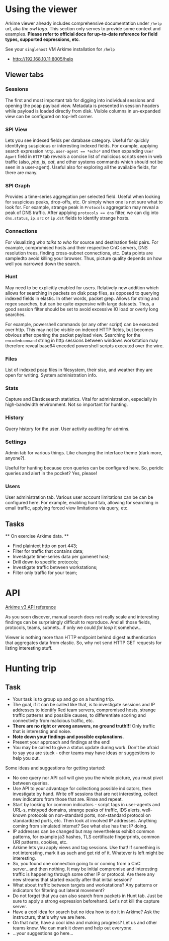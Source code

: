 # Using the viewer

Arkime viewer already includes comprehensive documentation under `/help` url, aka *the owl logo*. This section only serves to provide some context and examples. **Please refer to official docs for up-to-date reference for field types, supported expressions, etc**.

See your `singlehost` VM Arkime installation for `/help`
 * http://192.168.10.11:8005/help

## Viewer tabs

### Sessions

The first and most important tab for digging into individual sessions and opening the pcap payload view. Metadata is presented in session headers while payload is loaded directly from disk. Visible columns in un-expanded view can be configured on top-left corner.

### SPI View

Lets you see indexed fields per database category. Useful for quickly identifying suspicious or interesting indexed fields. For example, applying search expression `http.user-agent == *echo*` and then expanding `User Agant` field in `HTTP` tab reveals a concise list of malicious scripts seen in web traffic (also, *php*, *js*, *cat*, and other systems commands which should not be seen in a user-agent). Useful also for exploring all the available fields, for there are many.

### SPI Graph

Provides a time-series aggregation per selected field. Useful when looking for suspicious peaks, drop-offs, etc. Or simply when one is not sure what to look for. For example, strange peak in `Protocols` aggregation may reveal a peak of DNS traffic. After applying `protocols == dns` filter, we can dig into `dns.status`, `ip.src` or `ip.dst` fields to identify strange hosts.

### Connections

For visualizing *who talks to who* for source and destination field pairs. For example, compromised hosts and their respective CnC servers, DNS resolution trees, finding cross-subnet connections, etc. Data points are sampledto avoid killing your browser. Thus, picture quality depends on how well you narrowed down the search.

### Hunt

May need to be explicitly enabled for users. Relatively new addition which allows for searching in packets on disk pcap files, as opposed to querying indexed fields in elastic. In other words, packet grep. Allows for string and regex searches, but can be quite expensive with large datasets. Thus, a good session filter should be set to avoid excessive IO load or overly long searches.

For example, powershell commands (or any other script) can be executed over http. This may not be visible on indexed HTTP fields, but becomes obvious after opening the packet payload view. Searching for the `encodedcommand` string in http sessions between windows workstation may therefore reveal base64 encoded powershell scripts executed over the wire.

### Files

List of indexed pcap files in filesystem, their sise, and weather they are open for writing. System administration info.

### Stats

Capture and Elasticsearch statistics. Vital for administration, especially in high-bandwidth environment. Not so important for hunting.

### History

Query history for the user. User activity auditing for admins.

### Settings

Admin tab for various things. Like changing the interface theme (dark more, anyone?). 

Useful for hunting because cron queries can be configured here. So, peridic queries and alert in the pocket? Yes, please!

### Users

User administration tab. Various user account limitations can be can be configured here. For example, enabling hunt tab, allowing for searching in email traffic, applying forced view limitations via query, etc.

## Tasks

** On exercise Arkime data. **

 * Find plaintext http on port 443;
 * Filter for traffic that contains data;
 * Investigate time-series data per gamenet host;
 * Drill down to specific protocols;
 * Investigate traffic between workstations;
 * Filter only traffic for your team;

# API

[Arkime v3 API reference](https://arkime.com/apiv3)

As you soon discover, manual search does not really scale and interesting findings can be surprisingly difficult to reproduce. And all those fields, protocols, teams, subnets...if only we could *for loop* it somehow...

Viewer is nothing more than HTTP endpoint behind digest authentication that aggregates data from elastic. So, why not send HTTP GET requests for listing interesting stuff.

# Hunting trip

## Task

 * Your task is to group up and go on a hunting trip. 
  * The goal, if it can be called like that, is to investigate sessions and IP addresses to identify Red team servers, compromised hosts, strange traffic patterns and possible causes, to differentiate scoring and connectivity from malicious traffic, etc. 
  * **There are no right or wrong answers, no ground truth!!!** Only traffic that is interesting and noise. 
  * **Note down your findings and possible explanations**.
  * Present your approach and findings at the end!
  * You may be called to give a status update during work. Don't be afraid to say you are stuck - other teams may have ideas or suggestions to help you out.

Some ideas and suggestions for getting started:
 * No one query nor API call will give you the whole picture, you must pivot between queries.
  * Use API to your advantage for collectiong possible indicators, then investigate by hand. Write off sessions that are not interesting, collect new indicators from those that are. Rinse and repeat.
 * Start by looking for common indicators - script tags in user-agents and URL-s, mistyped domains, strange peaks of traffic, IDS alerts, well-known protocols on non-standard ports, non-standard protocol on standardized ports, etc. Then look at involved IP addresses. Anything coming from simulated internet? See what else has that IP doing.
 * IP addresses can be changed but may nevertheless exhibit common patterns, for example ja3 hashes, TLS certificate fingerprints, common URI patterns, cookies, etc.
 * Arkime lets you apply views and tag sessions. Use that! If something is not interesting, mark it as such and get rid of it. Whatever is left might be interesting.
 * So, you found one connection going to or coming from a CnC server...and then nothing. It may be initial compromise and interesting traffic is happening through some other IP or protocol. Are there any new streams that started exactly after that initial session?
 * What about traffic between targets and workstations? Any patterns or indicators for filtering out lateral movement?
 * Do not forget that you can also search from packets in Hunt tab. Just be sure to apply a strong expression beforehand. Let's not kill the capture server.
 * Have a cool idea for search but no idea how to do it in Arkime? Ask the instructurs, that's why we are here.
 * On that note, have a cool idea and making progress? Let us and other teams know. We can mark it down and help out everyone.
 * ...your suggestions go here...
